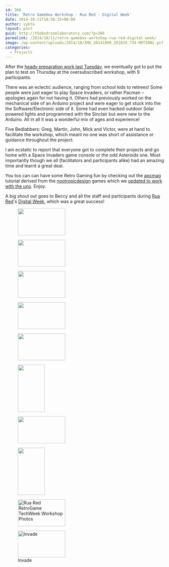 ```yaml
---
id: 366
title: 'Retro Gamebox Workshop - Rua Red - Digital Week'
date: 2014-10-11T10:58:15+00:00
author: vykta
layout: post
guid: http://thebedroomlaboratory.com/?p=366
permalink: /2014/10/11/retro-gamebox-workshop-rua-red-digital-week/
image: /wp-content/uploads/2014/10/IMG_20141009_201039_734-MOTION1.gif
categories:
  - Projects
---
```

After the <a href="/gearing-up-for-retro-gamebox-workshop/" target="_blank">heady preparation work last Tuesday</a>, we eventually got to put the plan to test on Thursday at the oversubscribed workshop, with 9 participants.

There was an eclectic audience, ranging from school kids to retirees! Some people were just eager to play Space Invaders, or rather Pacman – apologies again for not having it. Others had previously worked on the mechanical side of an Arduino project and were eager to get stuck into the the Software/Electronic side of it. Some had even hacked outdoor Solar powered lights and programmed with the Sinclair but were new to the Arduino. All in all it was a wonderful mix of ages and experience!

Five Bedlabbers: Greg, Martin, John, Mick and Victor, were at hand to facilitate the workshop, which meant no one was short of assistance or guidance throughout the project.

I am ecstatic to report that everyone got to complete their projects and go home with a Space Invaders game console or the odd Asteroids one. Most importantly though we all (facilitators and participants alike) had an amazing time and learnt a great deal.

You too can can have some Retro Gaming fun by checking out the [apcmag](http://apcmag.com/arduino-project-7-build-a-retro-gamebox.htm) tutorial derived from the [nootropicdesign](http://nootropicdesign.com/hackvision/games.html) games which we [updated to work with the uno](http://nootropicdesign.com/hackvision/games.html). Enjoy.

A big shout out goes to Beccy and all the staff and participants during <a title="Rua Red" href="http://ruared.ie" target="_blank">Rua Red</a>'s <a title="Digital Week" href="http://ruared.ie/DigitalWeek.html" target="_blank">Digital Week</a>, which was a great success!

<div id='gallery-1' class='gallery galleryid-366 gallery-columns-3 gallery-size-thumbnail'>
  <figure class='gallery-item'> 
  
  <div class='gallery-icon landscape'>
    <a href='http://localhost/img_20141009_200655_095/'><img width="150" height="85" src="http://localhost/wp-content/uploads/2014/10/IMG_20141009_200655_0951.jpg" class="attachment-thumbnail size-thumbnail" alt="" sizes="100vw" /></a>
  </div></figure><figure class='gallery-item'> 
  
  <div class='gallery-icon landscape'>
    <a href='http://localhost/img_20141009_202743_728/'><img width="150" height="85" src="http://localhost/wp-content/uploads/2014/10/IMG_20141009_202743_7281.jpg" class="attachment-thumbnail size-thumbnail" alt="" sizes="100vw" /></a>
  </div></figure><figure class='gallery-item'> 
  
  <div class='gallery-icon landscape'>
    <a href='http://localhost/img_20141009_195626_573/'><img width="150" height="85" src="http://localhost/wp-content/uploads/2014/10/IMG_20141009_195626_5731.jpg" class="attachment-thumbnail size-thumbnail" alt="" sizes="100vw" /></a>
  </div></figure><figure class='gallery-item'> 
  
  <div class='gallery-icon landscape'>
    <a href='http://localhost/img_20141009_195623_786/'><img width="150" height="85" src="http://localhost/wp-content/uploads/2014/10/IMG_20141009_195623_7861.jpg" class="attachment-thumbnail size-thumbnail" alt="" sizes="100vw" /></a>
  </div></figure><figure class='gallery-item'> 
  
  <div class='gallery-icon landscape'>
    <a href='http://localhost/img_20141009_195635_746/'><img width="150" height="85" src="http://localhost/wp-content/uploads/2014/10/IMG_20141009_195635_7461.jpg" class="attachment-thumbnail size-thumbnail" alt="" sizes="100vw" /></a>
  </div></figure><figure class='gallery-item'> 
  
  <div class='gallery-icon portrait'>
    <a href='http://localhost/img_20141009_195643_696/'><img width="85" height="150" src="http://localhost/wp-content/uploads/2014/10/IMG_20141009_195643_6961.jpg" class="attachment-thumbnail size-thumbnail" alt="" sizes="100vw" /></a>
  </div></figure><figure class='gallery-item'> 
  
  <div class='gallery-icon landscape'>
    <a href='http://localhost/img_20141009_200735_066/'><img width="150" height="85" src="http://localhost/wp-content/uploads/2014/10/IMG_20141009_200735_0661.jpg" class="attachment-thumbnail size-thumbnail" alt="" sizes="100vw" /></a>
  </div></figure><figure class='gallery-item'> 
  
  <div class='gallery-icon portrait'>
    <a href='http://localhost/img_20141009_195617_757/'><img width="85" height="150" src="http://localhost/wp-content/uploads/2014/10/IMG_20141009_195617_7571.jpg" class="attachment-thumbnail size-thumbnail" alt="" sizes="100vw" /></a>
  </div></figure><figure class='gallery-item'> 
  
  <div class='gallery-icon landscape'>
    <a href='http://localhost/img_20141009_183011_910/'><img width="150" height="85" src="http://localhost/wp-content/uploads/2014/10/IMG_20141009_183011_9101.jpg" class="attachment-thumbnail size-thumbnail" alt="Rua Red RetroGame TechWeek Workshop Photos" sizes="100vw" /></a>
  </div></figure><figure class='gallery-item'> 
  
  <div class='gallery-icon landscape'>
    <a href='http://localhost/img_20141009_201039_734-motion/'><img width="150" height="85" src="http://localhost/wp-content/uploads/2014/10/IMG_20141009_201039_734-MOTION1.gif" class="attachment-thumbnail size-thumbnail" alt="Invade" aria-describedby="gallery-1-381" sizes="100vw" /></a>
  </div><figcaption class='wp-caption-text gallery-caption' id='gallery-1-381'> Invade </figcaption></figure>
</div>